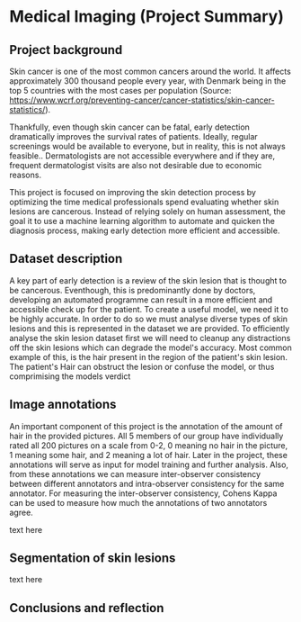 # Medical Imaging (Project Summary)

## Project background
Skin cancer is one of the most common cancers around the world. It affects approximately 300 thousand people every year, with Denmark being in the top 5 countries with the most cases per population (Source: https://www.wcrf.org/preventing-cancer/cancer-statistics/skin-cancer-statistics/).

Thankfully, even though skin cancer can be fatal, early detection dramatically improves the survival rates of patients. Ideally, regular screenings would be available to everyone, but in reality, this is not always feasible.. Dermatologists are not accessible everywhere and if they are, frequent dermatologist visits are also not desirable due to economic reasons. 

This project is focused on improving the skin detection process by optimizing the time medical professionals spend evaluating whether skin lesions are cancerous.  Instead of relying solely on human assessment, the goal it to use a machine learning algorithm to automate and quicken the diagnosis process, making early detection more efficient and accessible.

## Dataset description
A key part of early detection is a review of the skin lesion that is thought to be cancerous. Eventhough, this is predominantly done by doctors, developing an automated programme can result in a more efficient and accessible check up for the patient. To create a useful model, we need it to be highly accurate. In order to do so we must analyse diverse types of skin lesions and this is represented in the dataset we are provided. To efficiently analyse the skin lesion dataset first we will need to cleanup any  distractions off the skin lesions which can degrade the model's accuracy. Most common example of this, is the hair present in the region of the patient's skin lesion. The patient's Hair can obstruct the lesion or confuse the model, or thus comprimising the models verdict 


## Image annotations
An important component of this project is the annotation of the amount of hair in the provided pictures. All 5 members of our group have individually rated all 200 pictures on a scale from 0-2, 0 meaning no hair in the picture, 1 meaning some hair, and 2 meaning a lot of hair. Later in the project, these annotations will serve as input for model training and further analysis. Also, from these annotations we can measure inter-observer consistency between different annotators and intra-observer consistency for the same annotator. For measuring the inter-observer consistency, Cohens Kappa can be used to measure how much the annotations of two annotators agree.

text here

## Segmentation of skin lesions
 text here 

 ## Conclusions and reflection
 

 

